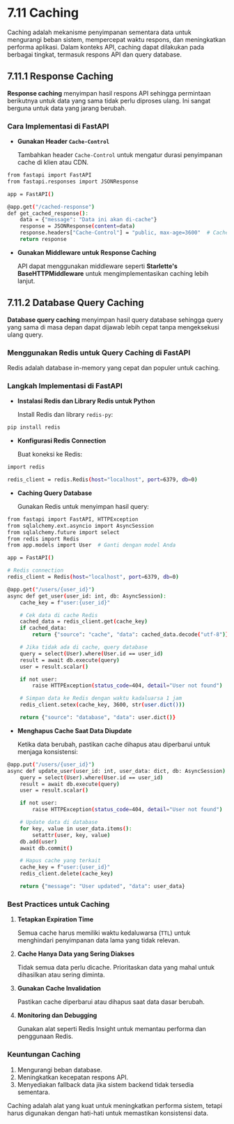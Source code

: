 # 7.11 Caching

Caching adalah mekanisme penyimpanan sementara data untuk mengurangi beban sistem, mempercepat waktu respons, dan meningkatkan performa aplikasi. Dalam konteks API, caching dapat dilakukan pada berbagai tingkat, termasuk respons API dan query database.

## 7.11.1 Response Caching

**Response caching** menyimpan hasil respons API sehingga permintaan berikutnya untuk data yang sama tidak perlu diproses ulang. Ini sangat berguna untuk data yang jarang berubah.

### **Cara Implementasi di FastAPI**

- **Gunakan Header `Cache-Control`**

   Tambahkan header `Cache-Control` untuk mengatur durasi penyimpanan cache di klien atau CDN.

```bash
from fastapi import FastAPI
from fastapi.responses import JSONResponse

app = FastAPI()

@app.get("/cached-response")
def get_cached_response():
    data = {"message": "Data ini akan di-cache"}
    response = JSONResponse(content=data)
    response.headers["Cache-Control"] = "public, max-age=3600"  # Cache selama 1 jam
    return response
```

- **Gunakan Middleware untuk Response Caching**

   API dapat menggunakan middleware seperti **Starlette's BaseHTTPMiddleware** untuk mengimplementasikan caching lebih lanjut.

## 7.11.2 Database Query Caching

**Database query caching** menyimpan hasil query database sehingga query yang sama di masa depan dapat dijawab lebih cepat tanpa mengeksekusi ulang query.

### **Menggunakan Redis untuk Query Caching di FastAPI**

Redis adalah database in-memory yang cepat dan populer untuk caching.

### **Langkah Implementasi di FastAPI**

- **Instalasi Redis dan Library Redis untuk Python**
   
   Install Redis dan library `redis-py`:

```bash
pip install redis
```

- **Konfigurasi Redis Connection**
   
   Buat koneksi ke Redis:

```bash
import redis

redis_client = redis.Redis(host="localhost", port=6379, db=0)
```

- **Caching Query Database**
   
   Gunakan Redis untuk menyimpan hasil query:

```bash
from fastapi import FastAPI, HTTPException
from sqlalchemy.ext.asyncio import AsyncSession
from sqlalchemy.future import select
from redis import Redis
from app.models import User  # Ganti dengan model Anda

app = FastAPI()

# Redis connection
redis_client = Redis(host="localhost", port=6379, db=0)

@app.get("/users/{user_id}")
async def get_user(user_id: int, db: AsyncSession):
    cache_key = f"user:{user_id}"

    # Cek data di cache Redis
    cached_data = redis_client.get(cache_key)
    if cached_data:
        return {"source": "cache", "data": cached_data.decode("utf-8")}

    # Jika tidak ada di cache, query database
    query = select(User).where(User.id == user_id)
    result = await db.execute(query)
    user = result.scalar()

    if not user:
        raise HTTPException(status_code=404, detail="User not found")

    # Simpan data ke Redis dengan waktu kadaluarsa 1 jam
    redis_client.setex(cache_key, 3600, str(user.dict()))

    return {"source": "database", "data": user.dict()}
```

- **Menghapus Cache Saat Data Diupdate**
   
   Ketika data berubah, pastikan cache dihapus atau diperbarui untuk menjaga konsistensi:

```bash
@app.put("/users/{user_id}")
async def update_user(user_id: int, user_data: dict, db: AsyncSession):
    query = select(User).where(User.id == user_id)
    result = await db.execute(query)
    user = result.scalar()

    if not user:
        raise HTTPException(status_code=404, detail="User not found")

    # Update data di database
    for key, value in user_data.items():
        setattr(user, key, value)
    db.add(user)
    await db.commit()

    # Hapus cache yang terkait
    cache_key = f"user:{user_id}"
    redis_client.delete(cache_key)

    return {"message": "User updated", "data": user_data}
```

### **Best Practices untuk Caching**

1. **Tetapkan Expiration Time**
   
   Semua cache harus memiliki waktu kedaluwarsa (`TTL`) untuk menghindari penyimpanan data lama yang tidak relevan.

2. **Cache Hanya Data yang Sering Diakses** 

   Tidak semua data perlu dicache. Prioritaskan data yang mahal untuk dihasilkan atau sering diminta.

3. **Gunakan Cache Invalidation** 

   Pastikan cache diperbarui atau dihapus saat data dasar berubah.

4. **Monitoring dan Debugging** 

   Gunakan alat seperti Redis Insight untuk memantau performa dan penggunaan Redis.


### **Keuntungan Caching**

1. Mengurangi beban database.
2. Meningkatkan kecepatan respons API.
3. Menyediakan fallback data jika sistem backend tidak tersedia sementara.

Caching adalah alat yang kuat untuk meningkatkan performa sistem, tetapi harus digunakan dengan hati-hati untuk memastikan konsistensi data.